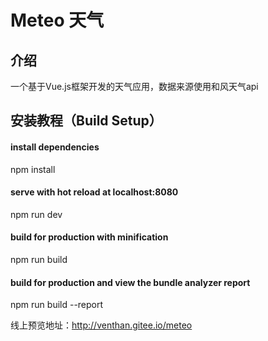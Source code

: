 # Meteo 天气
## 介绍
一个基于Vue.js框架开发的天气应用，数据来源使用和风天气api

## 安装教程（Build Setup）

#### install dependencies
npm install

#### serve with hot reload at localhost:8080
npm run dev

#### build for production with minification
npm run build

#### build for production and view the bundle analyzer report
npm run build --report

线上预览地址：http://venthan.gitee.io/meteo
